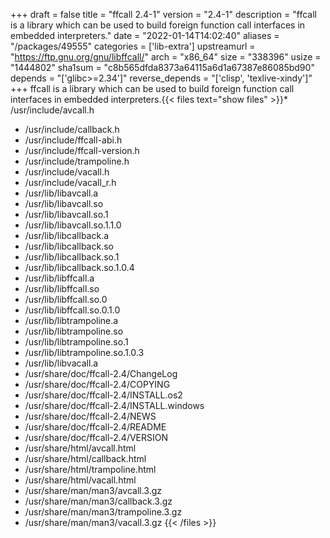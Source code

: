 +++
draft = false
title = "ffcall 2.4-1"
version = "2.4-1"
description = "ffcall is a library which can be used to build foreign function call interfaces in embedded interpreters."
date = "2022-01-14T14:02:40"
aliases = "/packages/49555"
categories = ['lib-extra']
upstreamurl = "https://ftp.gnu.org/gnu/libffcall/"
arch = "x86_64"
size = "338396"
usize = "1444802"
sha1sum = "c8b565dfda8373a64115a6d1a67387e86085bd90"
depends = "['glibc>=2.34']"
reverse_depends = "['clisp', 'texlive-xindy']"
+++
ffcall is a library which can be used to build foreign function call interfaces in embedded interpreters.{{< files text="show files" >}}* /usr/include/avcall.h
* /usr/include/callback.h
* /usr/include/ffcall-abi.h
* /usr/include/ffcall-version.h
* /usr/include/trampoline.h
* /usr/include/vacall.h
* /usr/include/vacall_r.h
* /usr/lib/libavcall.a
* /usr/lib/libavcall.so
* /usr/lib/libavcall.so.1
* /usr/lib/libavcall.so.1.1.0
* /usr/lib/libcallback.a
* /usr/lib/libcallback.so
* /usr/lib/libcallback.so.1
* /usr/lib/libcallback.so.1.0.4
* /usr/lib/libffcall.a
* /usr/lib/libffcall.so
* /usr/lib/libffcall.so.0
* /usr/lib/libffcall.so.0.1.0
* /usr/lib/libtrampoline.a
* /usr/lib/libtrampoline.so
* /usr/lib/libtrampoline.so.1
* /usr/lib/libtrampoline.so.1.0.3
* /usr/lib/libvacall.a
* /usr/share/doc/ffcall-2.4/ChangeLog
* /usr/share/doc/ffcall-2.4/COPYING
* /usr/share/doc/ffcall-2.4/INSTALL.os2
* /usr/share/doc/ffcall-2.4/INSTALL.windows
* /usr/share/doc/ffcall-2.4/NEWS
* /usr/share/doc/ffcall-2.4/README
* /usr/share/doc/ffcall-2.4/VERSION
* /usr/share/html/avcall.html
* /usr/share/html/callback.html
* /usr/share/html/trampoline.html
* /usr/share/html/vacall.html
* /usr/share/man/man3/avcall.3.gz
* /usr/share/man/man3/callback.3.gz
* /usr/share/man/man3/trampoline.3.gz
* /usr/share/man/man3/vacall.3.gz
{{< /files >}}